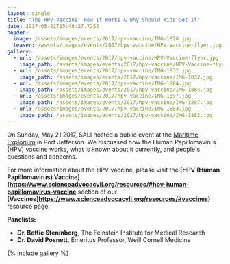 ```yaml
---
layout: single
title: "The HPV Vaccine: How It Works & Why Should Kids Get It"
date: 2017-05-21T15:48:27.725Z
header:
  image: /assets/images/events/2017/hpv-vaccine/IMG-1828.jpg
  teaser: /assets/images/events/2017/hpv-vaccine/HPV-Vaccine-flyer.jpg
gallery:
  - url: /assets/images/events/2017/hpv-vaccine/HPV-Vaccine-flyer.jpg
    image_path: /assets/images/events/2017/hpv-vaccine/HPV-Vaccine-flyer.jpg
  - url: /assets/images/events/2017/hpv-vaccine/IMG-1832.jpg
    image_path: /assets/images/events/2017/hpv-vaccine/IMG-1832.jpg
  - url: /assets/images/events/2017/hpv-vaccine/IMG-1884.jpg
    image_path: /assets/images/events/2017/hpv-vaccine/IMG-1884.jpg
  - url: /assets/images/events/2017/hpv-vaccine/IMG-1897.jpg
    image_path: /assets/images/events/2017/hpv-vaccine/IMG-1897.jpg
  - url: /assets/images/events/2017/hpv-vaccine/IMG-1883.jpg
    image_path: /assets/images/events/2017/hpv-vaccine/IMG-1883.jpg
---
```

On Sunday, May 21 2017, SALI hosted a public event at the [Maritime Explorium](http://maritimeexplorium.org/) in Port Jefferson. We discussed how the Human Papillomavirus (HPV) vaccine works, what is known about it currently, and people's questions and concerns.

For more information about the HPV vaccine, please visit the **[HPV (Human Papillomavirus) Vaccine](https://www.scienceadvocacyli.org/resources/#hpv-human-papillomavirus-vaccine** section of our **[Vaccines]https://www.scienceadvocacyli.org/resources/#vaccines)** resource page.

**Panelists:**

- **Dr. Bettie Steninberg**, The Feinstein Institute for Medical Research
- **Dr. David Posnett**, Emeritus Professor, Weill Cornell Medicine

{% include gallery %}